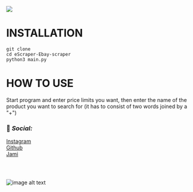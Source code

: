 ![](https://i.ibb.co/XJyHbZ7/gh.png)
# INSTALLATION
    git clone
    cd eScraper-Ebay-scraper
    python3 main.py

# HOW TO USE
Start program and enter price limits you want, then enter the name of the product you want to search for (it has to consist of two words joined by a "+")

### 📱 _Social:_
[Instagram](https://instagram.com/katz.py/)<br />
[Github](https://github.com/redKatz/)<br />
[Jami](https://i.ibb.co/cXRSMQR/Screenshot-2022-06-15-16-11-19.png)
### ⠀
![image alt text](https://i.ibb.co/D1Bbb7v/Untitled.png)
